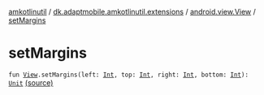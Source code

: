 [amkotlinutil](../../index.md) / [dk.adaptmobile.amkotlinutil.extensions](../index.md) / [android.view.View](index.md) / [setMargins](./set-margins.md)

# setMargins

`fun `[`View`](https://developer.android.com/reference/android/view/View.html)`.setMargins(left: `[`Int`](https://kotlinlang.org/api/latest/jvm/stdlib/kotlin/-int/index.html)`, top: `[`Int`](https://kotlinlang.org/api/latest/jvm/stdlib/kotlin/-int/index.html)`, right: `[`Int`](https://kotlinlang.org/api/latest/jvm/stdlib/kotlin/-int/index.html)`, bottom: `[`Int`](https://kotlinlang.org/api/latest/jvm/stdlib/kotlin/-int/index.html)`): `[`Unit`](https://kotlinlang.org/api/latest/jvm/stdlib/kotlin/-unit/index.html) [(source)](https://github.com/adaptmobile-organization/amkotlinutil/tree/master/amkotlinutil/src/main/java/dk/adaptmobile/amkotlinutil/extensions/ViewExtensions.kt#L162)